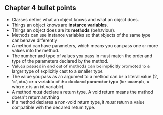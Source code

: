 ## Chapter 4 bullet points

- Classes define what an object knows and what an object does.
- Things an object knows are **instance variables**.
- Things an object does are its **methods** (behaviour).
- Methods can use instance variables so that objects of the same type can behave differently
- A method can have parameters, which means you can pass one or more values into the method.
- The number and type of values you pass in must match the order and type of the parameters declared by the method.
- Values passed in and out of methods can be implicitly promoted to a larger type of explicitly cast to a smaller type.
- The value you pass as an argument to a method can be a literal value (2, 'c', etc.) or a variable of the declared 
parameter type (for example, *x* where *x* is an int variable).
- A method *must* declare a return type. A void return means the method doesn't return anything
- If a method declares a non-void return type, it *must* return a value compatible with the declared return type. 